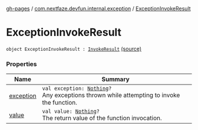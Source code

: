 [gh-pages](../../index.md) / [com.nextfaze.devfun.internal.exception](../index.md) / [ExceptionInvokeResult](./index.md)

# ExceptionInvokeResult

`object ExceptionInvokeResult : `[`InvokeResult`](../../com.nextfaze.devfun.function/-invoke-result/index.md) [(source)](https://github.com/NextFaze/dev-fun/tree/master/devfun-internal/src/main/java/com/nextfaze/devfun/internal/exception/ExceptionTypes.kt#L12)

### Properties

| Name | Summary |
|---|---|
| [exception](exception.md) | `val exception: `[`Nothing`](https://kotlinlang.org/api/latest/jvm/stdlib/kotlin/-nothing/index.html)`?`<br>Any exceptions thrown while attempting to invoke the function. |
| [value](value.md) | `val value: `[`Nothing`](https://kotlinlang.org/api/latest/jvm/stdlib/kotlin/-nothing/index.html)`?`<br>The return value of the function invocation. |
